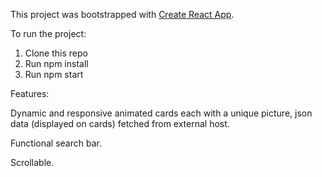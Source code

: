This project was bootstrapped with [Create React App](https://github.com/facebook/create-react-app).


To run the project:

1. Clone this repo
2. Run npm install
3. Run npm start


Features: 

Dynamic and responsive animated cards each with a unique picture, json data (displayed on cards) fetched from external host. 

Functional search bar. 

Scrollable.
